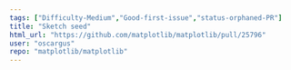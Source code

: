 ```yaml
---
tags: ["Difficulty-Medium","Good-first-issue","status-orphaned-PR"]
title: "Sketch seed"
html_url: "https://github.com/matplotlib/matplotlib/pull/25796"
user: "oscargus"
repo: "matplotlib/matplotlib"
---
```


